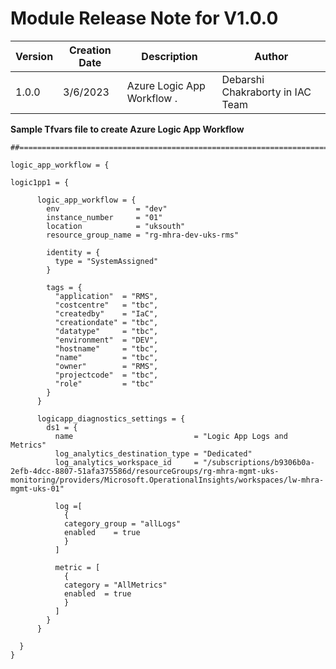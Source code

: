 <H1>  Module Release Note for V1.0.0 </H1>

|       Version       | Creation Date |  Description                                    | Author                 |
| ------------------- | ------------- | ----------------------------------------------  | ---------------------  |
|         1.0.0       | 3/6/2023   | Azure Logic App Workflow .  | Debarshi Chakraborty in IAC Team  |

**Sample Tfvars file to create Azure Logic App Workflow**

```
##=====================================================================

logic_app_workflow = {

logic1pp1 = {

      logic_app_workflow = {
        env                 = "dev"
        instance_number     = "01"
        location            = "uksouth"
        resource_group_name = "rg-mhra-dev-uks-rms"

        identity = {
          type = "SystemAssigned"
        }

        tags = {
          "application"  = "RMS",
          "costcentre"   = "tbc",
          "createdby"    = "IaC",
          "creationdate" = "tbc",
          "datatype"     = "tbc",
          "environment"  = "DEV",
          "hostname"     = "tbc",
          "name"         = "tbc",
          "owner"        = "RMS",
          "projectcode"  = "tbc",
          "role"         = "tbc"
        }
      }

      logicapp_diagnostics_settings = {
        ds1 = {
          name                           = "Logic App Logs and Metrics"
          log_analytics_destination_type = "Dedicated"
          log_analytics_workspace_id     = "/subscriptions/b9306b0a-2efb-4dcc-8807-51afa375586d/resourceGroups/rg-mhra-mgmt-uks-monitoring/providers/Microsoft.OperationalInsights/workspaces/lw-mhra-mgmt-uks-01"
          
          log =[
            {  
            category_group = "allLogs"  
            enabled    = true  
            }
          ]
          
          metric = [
            {
            category = "AllMetrics"
            enabled  = true
            }
          ]
        }
      }

  }
}

```
